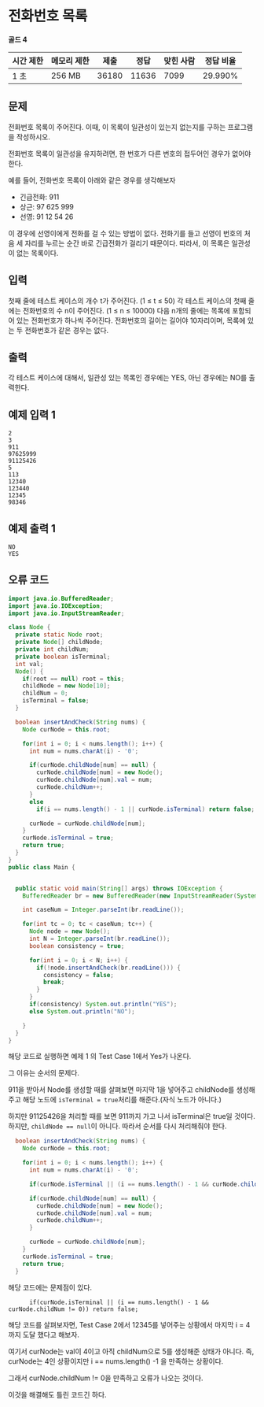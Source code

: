# 전화번호 목록

**골드 4**

|시간 제한	|메모리 제한|	제출|	정답	|맞힌 사람|	정답 비율|
|---|---|---|---|---|---|
|1 초|	256 MB|	36180|	11636	|7099|	29.990%|

## 문제 

전화번호 목록이 주어진다. 이때, 이 목록이 일관성이 있는지 없는지를 구하는 프로그램을 작성하시오.

전화번호 목록이 일관성을 유지하려면, 한 번호가 다른 번호의 접두어인 경우가 없어야 한다.

예를 들어, 전화번호 목록이 아래와 같은 경우를 생각해보자

- 긴급전화: 911
- 상근: 97 625 999
- 선영: 91 12 54 26

이 경우에 선영이에게 전화를 걸 수 있는 방법이 없다. 전화기를 들고 선영이 번호의 처음 세 자리를 누르는 순간 바로 긴급전화가 걸리기 때문이다. 따라서, 이 목록은 일관성이 없는 목록이다. 

## 입력 

첫째 줄에 테스트 케이스의 개수 t가 주어진다. (1 ≤ t ≤ 50) 각 테스트 케이스의 첫째 줄에는 전화번호의 수 n이 주어진다. (1 ≤ n ≤ 10000) 다음 n개의 줄에는 목록에 포함되어 있는 전화번호가 하나씩 주어진다. 전화번호의 길이는 길어야 10자리이며, 목록에 있는 두 전화번호가 같은 경우는 없다.

## 출력 

각 테스트 케이스에 대해서, 일관성 있는 목록인 경우에는 YES, 아닌 경우에는 NO를 출력한다.

## 예제 입력 1

```
2
3
911
97625999
91125426
5
113
12340
123440
12345
98346
```

## 예제 출력 1

```
NO
YES
```

## 오류 코드 

```java
import java.io.BufferedReader;
import java.io.IOException;
import java.io.InputStreamReader;

class Node {
  private static Node root;
  private Node[] childNode;
  private int childNum;
  private boolean isTerminal;
  int val;
  Node() {
    if(root == null) root = this;
    childNode = new Node[10];
    childNum = 0;
    isTerminal = false;
  }

  boolean insertAndCheck(String nums) {
    Node curNode = this.root;

    for(int i = 0; i < nums.length(); i++) {
      int num = nums.charAt(i) - '0';

      if(curNode.childNode[num] == null) {
        curNode.childNode[num] = new Node();
        curNode.childNode[num].val = num;
        curNode.childNum++;
      }
      else
        if(i == nums.length() - 1 || curNode.isTerminal) return false;

      curNode = curNode.childNode[num];
    }
    curNode.isTerminal = true;
    return true;
  }
}
public class Main {


  public static void main(String[] args) throws IOException {
    BufferedReader br = new BufferedReader(new InputStreamReader(System.in));

    int caseNum = Integer.parseInt(br.readLine());

    for(int tc = 0; tc < caseNum; tc++) {
      Node node = new Node();
      int N = Integer.parseInt(br.readLine());
      boolean consistency = true;

      for(int i = 0; i < N; i++) {
        if(!node.insertAndCheck(br.readLine())) {
          consistency = false;
          break;
        }
      }
      if(consistency) System.out.println("YES");
      else System.out.println("NO");

    }
  }
}
```

해당 코드로 실행하면 예제 1 의 Test Case 1에서 Yes가 나온다. 

그 이유는 순서의 문제다.

911을 받아서 Node를 생성할 때를 살펴보면 마지막 1을 넣어주고 childNode를 생성해주고 해당 노드에 ```isTerminal = true```처리를 해준다.(자식 노드가 아니다.)

하지만 91125426을 처리할 때를 보면 911까지 가고 나서 isTerminal은 true일 것이다. 하지만, ```childNode == null```이 아니다. 따라서 순서를 다시 처리해줘야 한다.


```java
  boolean insertAndCheck(String nums) {
    Node curNode = this.root;

    for(int i = 0; i < nums.length(); i++) {
      int num = nums.charAt(i) - '0';

      if(curNode.isTerminal || (i == nums.length() - 1 && curNode.childNum != 0)) return false;

      if(curNode.childNode[num] == null) {
        curNode.childNode[num] = new Node();
        curNode.childNode[num].val = num;
        curNode.childNum++;
      }

      curNode = curNode.childNode[num];
    }
    curNode.isTerminal = true;
    return true;
  }
```

해당 코드에는 문제점이 있다.

```
      if(curNode.isTerminal || (i == nums.length() - 1 && curNode.childNum != 0)) return false;
```

해당 코드를 살펴보자면, Test Case 2에서 12345를 넣어주는 상황에서 마지막 i = 4까지 도달 했다고 해보자.

여기서 curNode는 val이 4이고 아직 childNum으로 5를 생성해준 상태가 아니다. 즉, curNode는 4인 상황이지만 i == nums.length() -1 을 만족하는 상황이다.

그래서 curNode.childNum != 0을 만족하고 오류가 나오는 것이다. 

이것을 해결해도 틀린 코드긴 하다. 

